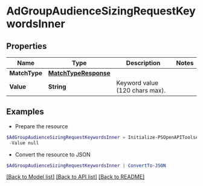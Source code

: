 # AdGroupAudienceSizingRequestKeywordsInner
## Properties

Name | Type | Description | Notes
------------ | ------------- | ------------- | -------------
**MatchType** | [**MatchTypeResponse**](MatchTypeResponse.md) |  | 
**Value** | **String** | Keyword value (120 chars max). | 

## Examples

- Prepare the resource
```powershell
$AdGroupAudienceSizingRequestKeywordsInner = Initialize-PSOpenAPIToolsAdGroupAudienceSizingRequestKeywordsInner  -MatchType null `
 -Value null
```

- Convert the resource to JSON
```powershell
$AdGroupAudienceSizingRequestKeywordsInner | ConvertTo-JSON
```

[[Back to Model list]](../README.md#documentation-for-models) [[Back to API list]](../README.md#documentation-for-api-endpoints) [[Back to README]](../README.md)

